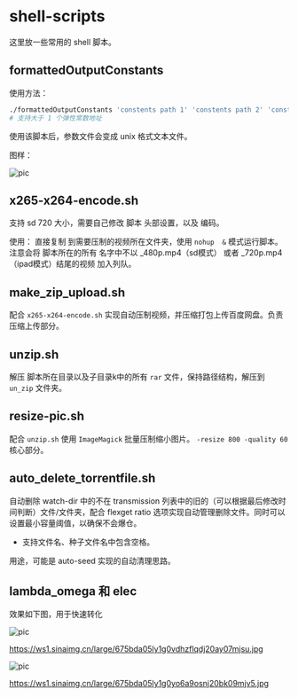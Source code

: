 # shell-scripts

这里放一些常用的 shell 脚本。

## formattedOutputConstants

使用方法：

```sh
./formattedOutputConstants 'constents path 1' 'constents path 2' 'constents path 3' ...
# 支持大于 1 个弹性常数地址

```
使用该脚本后，参数文件会变成 unix 格式文本文件。

图样：

![pic](https://ws1.sinaimg.cn/large/675bda05ly1fqfri3pe06j21dw09142w.jpg)

## x265-x264-encode.sh

支持 sd 720 大小，需要自己修改 脚本 头部设置，以及 编码。

使用：
直接复制 到需要压制的视频所在文件夹，使用 `nohup  &` 模式运行脚本。
注意会将 脚本所在的所有 名字中不以 _480p.mp4（sd模式） 或者 _720p.mp4（ipad模式）结尾的视频 加入列队。 

## make_zip_upload.sh

配合  `x265-x264-encode.sh` 实现自动压制视频，并压缩打包上传百度网盘。负责压缩上传部分。

## unzip.sh

解压 脚本所在目录以及子目录k中的所有 `rar` 文件，保持路径结构，解压到 `un_zip` 文件夹。

## resize-pic.sh

配合 `unzip.sh` 使用 `ImageMagick` 批量压制缩小图片。
`-resize 800 -quality 60 ` 核心部分。

## auto_delete_torrentfile.sh

自动删除 watch-dir 中的不在 transmission 列表中的旧的（可以根据最后修改时间判断）文件/文件夹，配合 flexget ratio 选项实现自动管理删除文件。同时可以设置最小容量阈值，以确保不会爆仓。

- 支持文件名、种子文件名中包含空格。

用途，可能是 auto-seed 实现的自动清理思路。

## lambda\_omega 和 elec
效果如下图，用于快速转化

![pic](https://ws1.sinaimg.cn/large/675bda05ly1g0vdhzflqdj20ay07mjsu.jpg)

https://ws1.sinaimg.cn/large/675bda05ly1g0vdhzflqdj20ay07mjsu.jpg

![pic](https://ws1.sinaimg.cn/large/675bda05ly1g0yo6a9osnj20bk09mjv5.jpg)

https://ws1.sinaimg.cn/large/675bda05ly1g0yo6a9osnj20bk09mjv5.jpg
